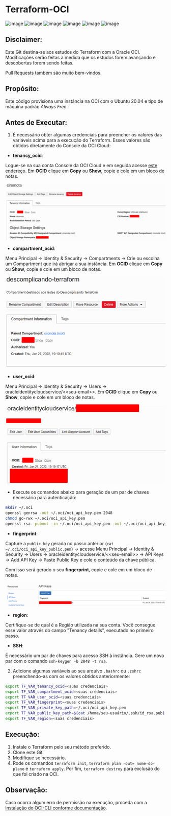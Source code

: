 # Terraform-OCI

![image](https://img.shields.io/badge/Oracle-F80000?style=for-the-badge&logo=oracle&logoColor=black) 
![image](https://img.shields.io/badge/terraform-%235835CC.svg?style=for-the-badge&logo=terraform&logoColor=white)
![image](https://img.shields.io/badge/Shell_Script-121011?style=for-the-badge&logo=gnu-bash&logoColor=white)
![image](https://img.shields.io/badge/Cent%20OS-262577?style=for-the-badge&logo=CentOS&logoColor=white)
![image](https://img.shields.io/badge/Red%20Hat-EE0000?style=for-the-badge&logo=redhat&logoColor=white)
![image](https://img.shields.io/badge/Ubuntu-E95420?style=for-the-badge&logo=ubuntu&logoColor=white)

## Disclaimer:

Este Git destina-se aos estudos do Terraform com a Oracle OCI. Modificações serão feitas à medida que os estudos forem avançando e descobertas forem sendo feitas.

Pull Requests também são muito bem-vindos.

## Propósito:

Este código provisiona uma instância na OCI com o Ubuntu 20.04 e tipo de máquina padrão _Always Free_.

## Antes de Executar:

1. É necessário obter algumas credenciais para preencher os valores das variáveis acima para a execução do Terraform. Esses valores são obtidos diretamente do Console da OCI Cloud:

- **tenancy_ocid**:

Logue-se na sua conta Console da OCI Cloud e em seguida acesse [este endereço](https://cloud.oracle.com/tenancy). Em **OCID** clique em **Copy** ou **Show**, copie e cole em um bloco de notas.

![](/images/tenancy.png)

- **compartment_ocid**:

Menu Principal -> Identity & Security -> Compartments -> Crie ou escolha um Compartment que irá abrigar a sua instância. Em **OCID** clique em **Copy** ou **Show**, copie e cole em um bloco de notas.

![](/images/compartment.png)

- **user_ocid**:

Menu Principal -> Identity & Security -> Users -> 	oracleidentitycloudservice/\<<seu-email\>>. Em **OCID** clique em **Copy** ou **Show**, copie e cole em um bloco de notas.

![](/images/user.png)

- Execute os comandos abaixo para geração de um par de chaves necessário para autenticação:

```bash
mkdir ~/.oci
openssl genrsa -out ~/.oci/oci_api_key.pem 2048
chmod go-rwx ~/.oci/oci_api_key.pem
openssl rsa -pubout -in ~/.oci/oci_api_key.pem -out ~/.oci/oci_api_key_public.pem
```

- **fingerprint**:

Capture a `public_key` gerada no passo anterior (`cat ~/.oci/oci_api_key_public.pem`) -> acesse Menu Principal -> Identity & Security -> Users -> 	oracleidentitycloudservice/\<<seu-email\>> -> API Keys -> Add API Key -> Paste Public Key e cole o conteúdo da chave pública.

Com isso será gerado o seu **fingerprint**, copie e cole em um bloco de notas.

![](/images/fingerprint.png)

- **region**:

Certifique-se de qual é a Região utilizada na sua conta. Você consegue esse valor através do campo "Tenancy details", executado no primeiro passo.

- **SSH**:

É necessário um par de chaves para acesso SSH à instância. Gere um novo par com o comando `ssh-keygen -b 2048 -t rsa`.

2. Adicione algumas variáveis ao seu arquivo `.bashrc` ou `.zshrc` preenchendo-as com os valores obtidos anteriormente:

```bash
export TF_VAR_tenancy_ocid=<suas credenciais>
export TF_VAR_compartment_ocid=<suas credenciais>
export TF_VAR_user_ocid=<suas credenciais>
export TF_VAR_fingerprint=<suas credenciais>
export TF_VAR_private_key_path=~/.oci/oci_api_key.pem
export TF_VAR_public_key_path=$(cat /home/seu-usuário/.ssh/id_rsa.pub)
export TF_VAR_region=<suas credenciais>
```

## Execução:

1. Instale o Terraform pelo seu método preferido.
2. Clone este Git.
3. Modifique se necessário.
4. Rode os comandos `terraform init`, `terraform plan -out= nome-do-plano` e `terraform apply`. Por fim, `terraform destroy` para exclusão do que foi criado na OCI.

## Observação:

Caso ocorra algum erro de permissão na execução, proceda com a [instalação do OCI-CLI conforme documentação](https://www.oracle.com/br/technical-resources/articles/cloudcomp/utilizando-oci-cli-p1.html).